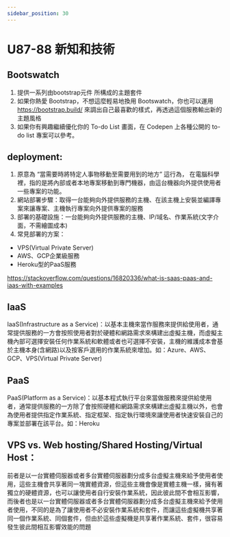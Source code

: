 ```yaml
---
sidebar_position: 30
---
```


# U87-88 新知和技術



## Bootswatch
1. 提供一系列由bootstrap元件 所構成的主題套件
2.  如果你熱愛 Bootstrap，不想這麼輕易地換用 Bootswatch，你也可以運用 https://bootstrap.build/ 來調出自己最喜歡的樣式，再透過這個服務輸出新的主題風格
3. 如果你有興趣繼續優化你的 To-do List 畫面，在 Codepen 上各種公開的 to-do list 專案可以參考。



## deployment: 
1. 原意為 “當需要時將特定人事物移動至需要用到的地方” 這行為， 在電腦科學裡，指的是將內部或者本地專案移動到專門機器，由這台機器向外提供使用者一些專案的功能。
2. 網站部署步驟：取得一台能夠向外提供服務的主機、在該主機上安裝並編譯專案來讓專案、主機執行專案向外提供專案的服務
3. 部署的基礎設施：一台能夠向外提供服務的主機、IP/域名、作業系統(文字介面，不需繪圖成本)
4. 常見部署的方案：
  - VPS(Virtual Private Server)
  - AWS、GCP企業級服務
  - Heroku型的PaaS服務


https://stackoverflow.com/questions/16820336/what-is-saas-paas-and-iaas-with-examples

## IaaS
IaaS(Infrastructure as a Service)：以基本主機來當作服務來提供給使用者，通常提供服務的一方會按照使用者對於硬體和網路需求來構建出虛擬主機，而虛擬主機內部可選擇安裝任何作業系統和軟體或者也可選擇不安裝，主機的維護成本會基於主機本身(含網路)以及按客戶選用的作業系統來增加。如：Azure、AWS、GCP、VPS(Virtual Private Server)
    
## PaaS
PaaS(Platform as a Service)：以基本程式執行平台來當做服務來提供給使用者，通常提供服務的一方除了會按照硬體和網路需求來構建出虛擬主機以外，也會為使用者提供指定作業系統、指定框架、指定執行環境來讓使用者快速安裝自己的專案並部署在該平台。如：Heroku

## VPS vs. Web hosting/Shared Hosting/Virtual Host：
前者是以一台實體伺服器或者多台實體伺服器劃分成多台虛擬主機來給予使用者使用，這些主機會共享著同一塊實體資源，但這些主機會像是實體主機一樣，擁有著獨立的硬體資源，也可以讓使用者自行安裝作業系統，因此彼此間不會相互影響，而後者也是以一台實體伺服器或者多台實體伺服器劃分成多台虛擬主機來給予使用者使用，不同的是為了讓使用者不必安裝作業系統和套件，而讓這些虛擬機共享著同一個作業系統、同個套件，但由於這些虛擬機是共享著作業系統、套件，很容易發生彼此間相互影響效能的問題

